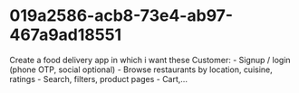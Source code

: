 # 019a2586-acb8-73e4-ab97-467a9ad18551
Create a food delivery app in which i want these Customer: - Signup / login (phone OTP, social optional) - Browse restaurants by location, cuisine,  ratings - Search, filters, product pages - Cart,...

